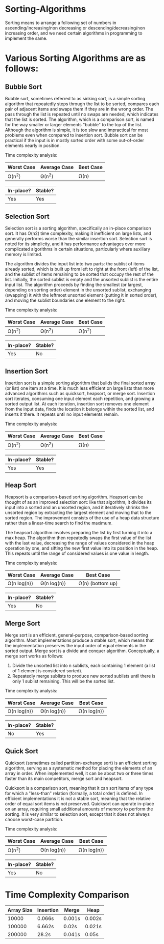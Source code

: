 # Sorting-Algorithms

Sorting means to arrange a following set of numbers in ascending/increasing/non decreasing or descending/decreasing/non increasing order, and we need certain algorithms in programming to implement the same.

# Various Sorting Algorithms are as follows:

## Bubble Sort

Bubble sort, sometimes referred to as sinking sort, is a simple sorting algorithm that repeatedly steps through the list to be sorted, compares each pair of adjacent items and swaps them if they are in the wrong order. The pass through the list is repeated until no swaps are needed, which indicates that the list is sorted. The algorithm, which is a comparison sort, is named for the way smaller or larger elements "bubble" to the top of the list. Although the algorithm is simple, it is too slow and impractical for most problems even when compared to insertion sort. Bubble sort can be practical if the input is in mostly sorted order with some out-of-order elements nearly in position.

Time complexity analysis:

| Worst Case       | Average Case     | Best Case |
| ---------------- | ---------------- | --------- |
| O(n<sup>2</sup>) | Θ(n<sup>2</sup>) | Ω(n)      |

| In-place? | Stable? |
| --------- | ------- |
| Yes       | Yes     |

## Selection Sort

Selection sort is a sorting algorithm, specifically an in-place comparison sort. It has O(n2) time complexity, making it inefficient on large lists, and generally performs worse than the similar insertion sort. Selection sort is noted for its simplicity, and it has performance advantages over more complicated algorithms in certain situations, particularly where auxiliary memory is limited.

The algorithm divides the input list into two parts: the sublist of items already sorted, which is built up from left to right at the front (left) of the list, and the sublist of items remaining to be sorted that occupy the rest of the list. Initially, the sorted sublist is empty and the unsorted sublist is the entire input list. The algorithm proceeds by finding the smallest (or largest, depending on sorting order) element in the unsorted sublist, exchanging (swapping) it with the leftmost unsorted element (putting it in sorted order), and moving the sublist boundaries one element to the right.

Time complexity analysis:

| Worst Case       | Average Case     | Best Case        |
| ---------------- | ---------------- | ---------------- |
| O(n<sup>2</sup>) | Θ(n<sup>2</sup>) | Ω(n<sup>2</sup>) |

| In-place? | Stable? |
| --------- | ------- |
| Yes       | No      |

## Insertion Sort

Insertion sort is a simple sorting algorithm that builds the final sorted array (or list) one item at a time. It is much less efficient on large lists than more advanced algorithms such as quicksort, heapsort, or merge sort.
Insertion sort iterates, consuming one input element each repetition, and growing a sorted output list. At each iteration, insertion sort removes one element from the input data, finds the location it belongs within the sorted list, and inserts it there. It repeats until no input elements remain.

Time complexity analysis:

| Worst Case       | Average Case     | Best Case |
| ---------------- | ---------------- | --------- |
| O(n<sup>2</sup>) | Θ(n<sup>2</sup>) | Ω(n)      |

| In-place? | Stable? |
| --------- | ------- |
| Yes       | Yes     |

## Heap Sort

Heapsort is a comparison-based sorting algorithm. Heapsort can be thought of as an improved selection sort: like that algorithm, it divides its input into a sorted and an unsorted region, and it iteratively shrinks the unsorted region by extracting the largest element and moving that to the sorted region. The improvement consists of the use of a heap data structure rather than a linear-time search to find the maximum.

The heapsort algorithm involves preparing the list by first turning it into a max heap. The algorithm then repeatedly swaps the first value of the list with the last value, decreasing the range of values considered in the heap operation by one, and sifting the new first value into its position in the heap. This repeats until the range of considered values is one value in length.

Time complexity analysis:

| Worst Case  | Average Case | Best Case        |
| ----------- | ------------ | ---------------- |
| O(n log(n)) | Θ(n log(n))  | Ω(n) (bottom up) |

| In-place? | Stable? |
| --------- | ------- |
| Yes       | No      |

## Merge Sort

Merge sort is an efficient, general-purpose, comparison-based sorting algorithm. Most implementations produce a stable sort, which means that the implementation preserves the input order of equal elements in the sorted output. Merge sort is a divide and conquer algorithm.
Conceptually, a merge sort works as follows:

1. Divide the unsorted list into n sublists, each containing 1 element (a list of 1 element is considered sorted).
2. Repeatedly merge sublists to produce new sorted sublists until there is only 1 sublist remaining. This will be the sorted list.

Time complexity analysis:

| Worst Case  | Average Case | Best Case   |
| ----------- | ------------ | ----------- |
| O(n log(n)) | Θ(n log(n))  | Ω(n log(n)) |

| In-place? | Stable? |
| --------- | ------- |
| No        | Yes     |

## Quick Sort

Quicksort (sometimes called partition-exchange sort) is an efficient sorting algorithm, serving as a systematic method for placing the elements of an array in order. When implemented well, it can be about two or three times faster than its main competitors, merge sort and heapsort.

Quicksort is a comparison sort, meaning that it can sort items of any type for which a "less-than" relation (formally, a total order) is defined. In efficient implementations it is not a stable sort, meaning that the relative order of equal sort items is not preserved. Quicksort can operate in-place on an array, requiring small additional amounts of memory to perform the sorting. It is very similar to selection sort, except that it does not always choose worst-case partition.

Time complexity analysis:

| Worst Case       | Average Case | Best Case   |
| ---------------- | ------------ | ----------- |
| O(n<sup>2</sup>) | Θ(n log(n))  | Ω(n log(n)) |

| In-place? | Stable? |
| --------- | ------- |
| Yes       | No      |

# Time Complexity Comparison

| Array Size | Insertion | Merge  | Heap   |
| ---------- | --------- | ------ | ------ |
| 10000      | 0.066s    | 0.001s | 0.002s |
| 100000     | 6.662s    | 0.02s  | 0.021s |
| 200000     | 28.2s     | 0.041s | 0.05s  |
